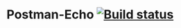 # Postman-Echo [![Build status](https://ci.appveyor.com/api/projects/status/d5gc82a23s18cdy3?svg=true)](https://ci.appveyor.com/project/Ihtiyar91/postman-echo)
